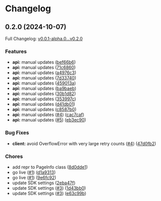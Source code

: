 # Changelog

## 0.2.0 (2024-10-07)

Full Changelog: [v0.0.1-alpha.0...v0.2.0](https://github.com/lastmile-ai/lastmile-python/compare/v0.0.1-alpha.0...v0.2.0)

### Features

* **api:** manual updates ([bef66b6](https://github.com/lastmile-ai/lastmile-python/commit/bef66b6d9b34c9bbdc682083670b7e72e26e63b3))
* **api:** manual updates ([71c6860](https://github.com/lastmile-ai/lastmile-python/commit/71c68603c7b6ee45798881cd74a255434c4600f5))
* **api:** manual updates ([a4976c3](https://github.com/lastmile-ai/lastmile-python/commit/a4976c3c4265c168347989a6776cb731bd788ec4))
* **api:** manual updates ([7d33740](https://github.com/lastmile-ai/lastmile-python/commit/7d3374067a08e0b2fb6f0c981b83a1924b9c5959))
* **api:** manual updates ([459013a](https://github.com/lastmile-ai/lastmile-python/commit/459013afded932da2ea506a5858f1ad2f5395ff1))
* **api:** manual updates ([ba9baeb](https://github.com/lastmile-ai/lastmile-python/commit/ba9baebe6cecacbc4a1da569b5a8141de5dd86b7))
* **api:** manual updates ([30b1d82](https://github.com/lastmile-ai/lastmile-python/commit/30b1d825b95a35f730affa9dce915e2e9607b502))
* **api:** manual updates ([353997c](https://github.com/lastmile-ai/lastmile-python/commit/353997c164e7bb24e6d04cbe745365b4a59a2e17))
* **api:** manual updates ([d41db01](https://github.com/lastmile-ai/lastmile-python/commit/d41db0146761bfea263c6a888f1efec8264d180a))
* **api:** manual updates ([c8587b0](https://github.com/lastmile-ai/lastmile-python/commit/c8587b04c6f86791103dcccf042176752fe2ddc1))
* **api:** manual updates ([#4](https://github.com/lastmile-ai/lastmile-python/issues/4)) ([cac7caf](https://github.com/lastmile-ai/lastmile-python/commit/cac7caf774f9f35a14632ed5a26fa295b52fbdd8))
* **api:** manual updates ([#5](https://github.com/lastmile-ai/lastmile-python/issues/5)) ([eb3ec90](https://github.com/lastmile-ai/lastmile-python/commit/eb3ec90416dcac5299db02d4cd89a5c01742da3d))


### Bug Fixes

* **client:** avoid OverflowError with very large retry counts ([#4](https://github.com/lastmile-ai/lastmile-python/issues/4)) ([47d0fb2](https://github.com/lastmile-ai/lastmile-python/commit/47d0fb29f89f32d6fe59ee16228ea934bd502216))


### Chores

* add repr to PageInfo class ([8d0dde1](https://github.com/lastmile-ai/lastmile-python/commit/8d0dde1480e1eff8a43c89b10ce9399789787411))
* go live ([#1](https://github.com/lastmile-ai/lastmile-python/issues/1)) ([d1a9313](https://github.com/lastmile-ai/lastmile-python/commit/d1a9313a1041302aa553a751b2db3a1777721e9a))
* go live ([#1](https://github.com/lastmile-ai/lastmile-python/issues/1)) ([9e6fc92](https://github.com/lastmile-ai/lastmile-python/commit/9e6fc92ebec5b9e78b2c18938d50583d825a0188))
* update SDK settings ([2eba47f](https://github.com/lastmile-ai/lastmile-python/commit/2eba47ffaf5a53c54ec945a60cfa3f08e47812a0))
* update SDK settings ([#3](https://github.com/lastmile-ai/lastmile-python/issues/3)) ([1d43bb0](https://github.com/lastmile-ai/lastmile-python/commit/1d43bb0bda7d80b970b051425be1ab4a844a246f))
* update SDK settings ([#3](https://github.com/lastmile-ai/lastmile-python/issues/3)) ([e63c99b](https://github.com/lastmile-ai/lastmile-python/commit/e63c99b3a52e8eb5dc90900f91c32d65b1a747f5))

